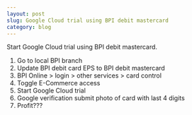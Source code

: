 ```yaml
---
layout: post
slug: Google Cloud trial using BPI debit mastercard
category: blog
---
```


Start Google Cloud trial using BPI debit mastercard.

1. Go to local BPI branch
2. Update BPI debit card EPS to BPI debit mastercard
3. BPI Online > login > other services > card control 
4. Toggle E-Commerce access 
5. Start Google Cloud trial
6. Google verification submit photo of card with last 4 digits 
7. Profit???